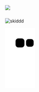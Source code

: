 <div align="left">
<img src="https://profile-counter.glitch.me/5c0/count.svg"/>
<div>

###
###
###
###
###
###  
  
![skiddd](https://user-images.githubusercontent.com/93293719/189478020-75f9d9e9-3fe8-48c5-89a5-1f9f76ac27f4.gif)

![Snake animation](https://github.com/5c0/5c0/blob/output/github-contribution-grid-snake.svg)

